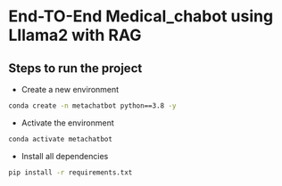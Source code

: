 # End-TO-End Medical_chabot using Lllama2 with RAG

## Steps to run the project

* Create a new environment
```bash
conda create -n metachatbot python==3.8 -y
```
* Activate the environment
```bash
conda activate metachatbot
```
* Install all dependencies

```bash
pip install -r requirements.txt
```
